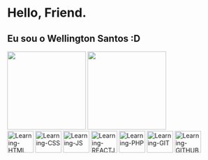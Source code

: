# Hello, Friend.

## Eu sou o Wellington Santos :D

<div>
  <img height="180em" src="https://github-readme-stats.vercel.app/api?username=WellSantos-Dev&show_icons=true&theme=dark">
  <img height="180em" src="https://github-readme-stats.vercel.app/api/top-langs/?username=WellSantos-Dev&layout=compact&langs_count=8&theme=dark">
</div>
<div display="inline-block">
<img alt="Learning-HTML" height="50" width="60" src="https://cdn.jsdelivr.net/gh/devicons/devicon/icons/html5/html5-original.svg">
<img alt="Learning-CSS" height="50" width="60" src="https://cdn.jsdelivr.net/gh/devicons/devicon/icons/css3/css3-original.svg">
<img alt="Learning-JS" height="50" width="60" src="https://cdn.jsdelivr.net/gh/devicons/devicon/icons/javascript/javascript-original.svg">
<img alt="Learning-REACTJS" height="50" width="60" src="https://cdn.jsdelivr.net/gh/devicons/devicon/icons/react/react-original.svg">
<img alt="Learning-PHP" height="50" width="60" src="https://cdn.jsdelivr.net/gh/devicons/devicon/icons/php/php-original.svg">
<img alt="Learning-GIT" height="50" width="60" src="https://cdn.jsdelivr.net/gh/devicons/devicon/icons/git/git-original.svg">
<img alt="Learning-GITHUB" height="50" width="60" src="https://cdn.jsdelivr.net/gh/devicons/devicon/icons/github/github-original-wordmark.svg">


</div><br>







<!---
WellSantos-Dev/WellSantos-Dev is a ✨ special ✨ repository because its `README.md` (this file) appears on your GitHub profile.
You can click the Preview link to take a look at your changes.
--->

